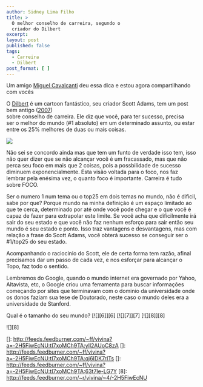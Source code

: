 ```yaml
---
author: Sidney Lima Filho
title: >
  O melhor conselho de carreira, segundo o
  criador do Dilbert
excerpt:
layout: post
published: false
tags:
  - Carreira
  - Dilbert
post_format: [ ]
---
```

Um amigo [Miguel Cavalcanti][1] deu essa dica e estou agora compartilhando com vocês

O [Dilbert][2] é um cartoon fantástico, seu criador Scott Adams, tem um post bem antigo ([2007][3])  
sobre conselho de carreira. Ele diz que você, para ter sucesso, precisa  
ser o melhor do mundo (#1 absoluto) em um determinado assunto, ou estar  
entre os 25% melhores de duas ou mais coisas.

![][4]

Não sei se concordo ainda mas que tem um funto de verdade isso tem, isso não quer dizer que se não alcançar você é um fracassado, mas que não perca seu foco em mais que 2 coisas, pois a possbilidade de sucesso diminuem exponencialmente. Esta visão voltada para o foco, nos faz lembrar pela enésima vez, o quanto foco é importante. Carreira é tudo sobre FOCO.

Ser o numero 1 num tema ou o top25 em dois temas no mundo, não é dificil, sabe por que? Porque mundo na minha definição é um espaço limitado ao que te cerca, determinado por até onde você pode chegar e o que você é capaz de fazer para extrapolar este limite. Se você acha que dificilmente irá sair do seu estado e que você não faz nenhum esforço para sair então seu mundo é seu estado e ponto. Isso traz vantagens e desvantagens, mas com relação a frase do Scott Adams, você obterá sucesso se conseguir ser o #1/top25 do seu estado. 

Acompanhando o raciocinio do Scott, ele de certa forma tem razão, afinal precisamos dar um passo de cada vez, e nos esforçar para alcançar o Topo, faz todo o sentido.

Lembremos do Google, quando o mundo internet era governado por Yahoo, Altavista, etc, o Google criou uma ferramenta para buscar informações começando por sites que terminavam com o dominio da universidade onde os donos faziam sua tese de Doutorado, neste caso o mundo deles era a universidade de Stanford.

Qual é o tamanho do seu mundo? [![][6]</img>][6] [![][7]</img>][7] [![][8]</img>][8] 

![][8]

 [1]: http://miguelcavalcanti.com/
 [2]: http://www.dilbert.com/
 [3]: http://dilbertblog.typepad.com/the_dilbert_blog/2007/07/career-advice.html
 [4]: http://vivina.com.br/Site/1/files/dilbert.gif
 []: http://feeds.feedburner.com/~ff/vivina?a=-2H5FiwEcNU:tI7xoMCh9TA:yIl2AUoC8zA
 []: http://feeds.feedburner.com/~ff/vivina?a=-2H5FiwEcNU:tI7xoMCh9TA:qj6IDK7rITs
 []: http://feeds.feedburner.com/~ff/vivina?a=-2H5FiwEcNU:tI7xoMCh9TA:63t7Ie-LG7Y
 [8]: http://feeds.feedburner.com/~r/vivina/~4/-2H5FiwEcNU